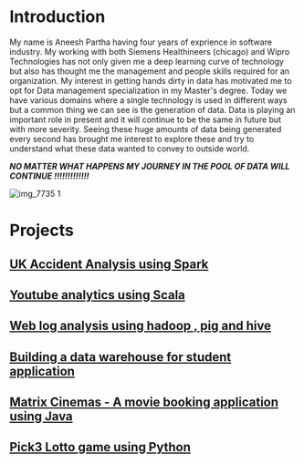 
# Introduction

My name is Aneesh Partha having four years of exprience in software industry. My working with both Siemens Healthineers (chicago) and Wipro Technologies  has not only given me a deep learning curve of technology but also has 
thought me the management and people skills required for an organization. My interest in getting hands dirty in data has motivated me to opt for Data management specialization in my Master's degree. Today we have various
domains where a single technology is used in different ways but a common thing we can see is the generation of data. Data is playing an important role in present and it will continue to be the same in future but with more severity.
Seeing these huge amounts of data being generated every second has brought me interest to explore these and try to understand what these data wanted to convey to outside world. 

__*NO MATTER WHAT HAPPENS MY JOURNEY IN THE POOL OF DATA WILL CONTINUE !!!!!!!!!!!!!*__

![img_7735 1](https://user-images.githubusercontent.com/17997235/37382365-7fa7295c-2710-11e8-9cfa-ad94087d20cd.JPG)     

# Projects

## [UK Accident Analysis using Spark](https://github.com/aneeshpartha/Projects/tree/master/UK_ACCIDENT_ANALYSIS_SPARK)

## [Youtube analytics using Scala](https://github.com/aneeshpartha/Projects/tree/master/YOUTUBE_ANALYTICS_SCALA)

## [Web log analysis using hadoop , pig and hive](https://github.com/aneeshpartha/Projects/tree/master/WEB_LOG_ANALYSIS_HADOOP)

## [Building a data warehouse for student application](https://github.com/aneeshpartha/Projects/tree/master/STUDENT_APPLICATION_DATA_WAREHOUSE)

## [Matrix Cinemas - A movie booking application using Java](https://github.com/aneeshpartha/Projects/tree/master/MATRIX_CINEMAS_JAVA)

## [Pick3 Lotto game using Python](https://github.com/aneeshpartha/Projects/tree/master/PICK3_LOTTO_GAME_PYTHON)


